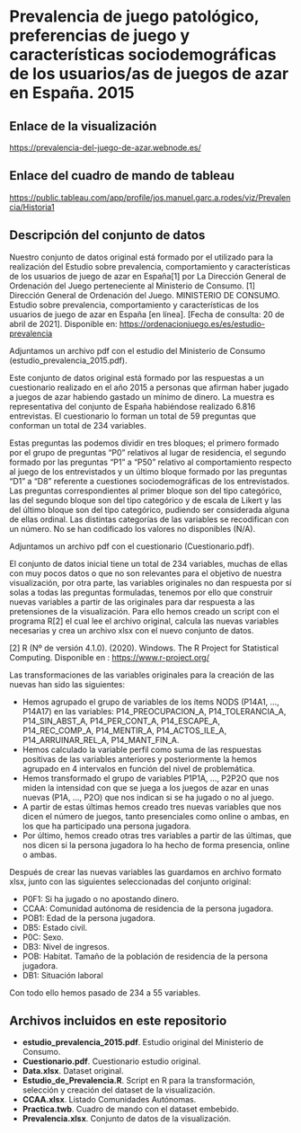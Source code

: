 # Prevalencia de juego patológico, preferencias de juego y características sociodemográficas de los usuarios/as de juegos de azar en España. 2015
## Enlace de la visualización
https://prevalencia-del-juego-de-azar.webnode.es/

## Enlace del cuadro de mando de tableau
https://public.tableau.com/app/profile/jos.manuel.garc.a.rodes/viz/Prevalencia/Historia1

## Descripción del conjunto de datos
Nuestro conjunto de datos original está formado por el utilizado para la realización del 
Estudio sobre prevalencia, comportamiento y características de los usuarios de juego de azar en España[1] 
por La Dirección General de Ordenación del Juego perteneciente al Ministerio de Consumo.
[1] Dirección General de Ordenación del Juego. MINISTERIO DE CONSUMO. Estudio sobre prevalencia, 
comportamiento y características de los usuarios de juego de azar en España [en línea]. 
[Fecha de consulta: 20 de abril de 2021]. 
Disponible en: https://ordenacionjuego.es/es/estudio-prevalencia

Adjuntamos un archivo pdf con el estudio del Ministerio de Consumo (estudio_prevalencia_2015.pdf).

Este conjunto de datos original está formado por las respuestas a un cuestionario  realizado en el 
año 2015 a personas que afirman haber jugado a juegos de azar habiendo gastado un 
mínimo de dinero. La muestra es representativa del conjunto de España habiéndose 
realizado 6.816 entrevistas. El cuestionario lo forman un total de 59 preguntas que 
conforman un total de 234 variables. 

Estas preguntas las podemos dividir en tres bloques; el primero formado por el grupo 
de preguntas “P0” relativos al lugar de residencia, el segundo formado por las 
preguntas “P1” a “P50” relativo al comportamiento respecto al juego de los 
entrevistados y un último bloque formado por las preguntas “D1” a “D8” referente a 
cuestiones sociodemográficas de los entrevistados. Las preguntas correspondientes al 
primer bloque son del tipo categórico, las del segundo bloque son del tipo categórico y 
de escala de Likert y las del último bloque son del tipo categórico, pudiendo ser 
considerada alguna de ellas ordinal. Las distintas categorías de las variables se 
recodifican con un número. No se han codificado los valores no disponibles (N/A).

Adjuntamos un archivo pdf con el cuestionario (Cuestionario.pdf).

El conjunto de datos inicial tiene un total de 234 variables, muchas de ellas con muy 
pocos datos o que no son relevantes para el objetivo de nuestra visualización, por otra 
parte, las variables originales no dan respuesta por sí solas a todas las preguntas 
formuladas, tenemos por ello que construir nuevas variables a partir de las originales 
para dar respuesta a las pretensiones de la visualización.
Para ello hemos creado un script con el programa R[2] el cual lee el archivo original, 
calcula las nuevas variables necesarias y crea un archivo xlsx con el nuevo 
conjunto de datos.

[2] R (Nº de versión 4.1.0). (2020). Windows. The R Project for Statistical Computing. 
Disponible en : https://www.r-project.org/

Las transformaciones de las variables originales para la creación de las nuevas han sido 
las siguientes:
-	Hemos agrupado el grupo de variables de los ítems NODS (P14A1, …, P14A17) 
	en las variables:
	P14_PREOCUPACION_A, P14_TOLERANCIA_A, P14_SIN_ABST_A, 
	P14_PER_CONT_A, P14_ESCAPE_A, P14_REC_COMP_A, P14_MENTIR_A, 
	P14_ACTOS_ILE_A, P14_ARRUINAR_REL_A, P14_MANT_FIN_A.
-	Hemos calculado la variable perfil como suma de las respuestas positivas de las 
	variables anteriores y posteriormente la hemos agrupado en 4 intervalos en 
	función del nivel de problemática.
-	Hemos transformado el grupo de variables P1P1A, …, P2P2O que nos miden la 
	intensidad con que se juega a los juegos de azar en unas nuevas (P1A, …, P2O) 
	que nos indican si se ha jugado o no al juego.
-	A partir de estas últimas hemos creado tres nuevas variables que nos dicen el 
	número de juegos, tanto presenciales como online o ambas, en los que ha 
	participado una persona jugadora.
-	Por último, hemos creado otras tres variables a partir de las últimas, que nos 
	dicen si la persona jugadora lo ha hecho de forma presencia, online o ambas.

Después de crear las nuevas variables las guardamos en archivo formato xlsx, junto 
con las siguientes seleccionadas del conjunto original:
-	P0F1: Si ha jugado o no apostando dinero.
-	CCAA: Comunidad autónoma de residencia de la persona jugadora.
-	POB1: Edad de la persona jugadora.
-	DB5: Estado civil.
-	P0C: Sexo.
-	DB3: Nivel de ingresos.
-	POB: Habitat. Tamaño de la población de residencia de la persona jugadora.
-	DB1: Situación laboral 
	
Con todo ello hemos pasado de 234 a 55 variables.
 
## Archivos incluidos en este repositorio
-	**estudio_prevalencia_2015.pdf**. Estudio original del Ministerio de Consumo.
-	**Cuestionario.pdf**. Cuestionario estudio original.
-	**Data.xlsx**. Dataset original.
-	**Estudio_de_Prevalencia.R**. Script en R para la transformación, selección y creación del dataset de la visualización.
-	**CCAA.xlsx**. Listado Comunidades Autónomas.
-	**Practica.twb**. Cuadro de mando con el dataset embebido.
-	**Prevalencia.xlsx**. Conjunto de datos de la visualización.

